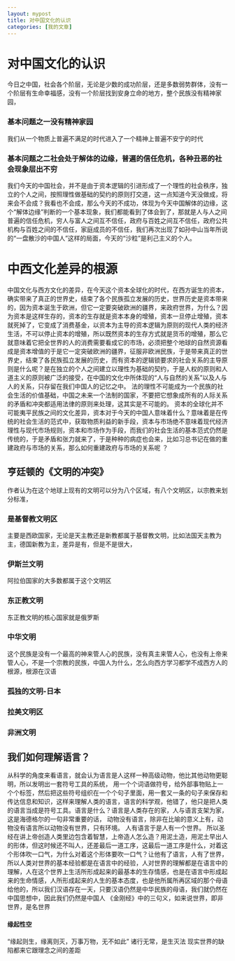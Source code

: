 ```yaml
---
layout: mypost
title: 对中国文化的认识
categories: [我的文章]
---
```

# 对中国文化的认识
今日之中国，社会各个阶层，无论是少数的成功阶层，还是多数弱势群体，没有一个阶层有生命幸福感，没有一个阶层找到安身立命的地方，整个民族没有精神家园，
###  基本问题之一没有精神家园
我们从一个物质上普遍不满足的时代进入了一个精神上普遍不安宁的时代
###  基本问题之二社会处于解体的边缘，普遍的信任危机，各种丑恶的社会现象层出不穷
我们今天的中国社会，并不是由于资本逻辑的引进形成了一个理性的社会秩序，独立的个人之间，按照理性做基础的契约的原则打交道，这一点知道今天没做成，将来会不会成？我看也不会成，那么今天的不成功，体现为今天中国解体的边缘，这个“解体边缘”判断的一个基本现象，我们都能看到了体会到了，那就是人与人之间普遍的信任危机，穷人与富人之间互不信任，政府与百姓之间互不信任，政府公共机构与百姓之间的不信任，家庭成员的不信任，我们再次出现了如孙中山当年所说的“一盘散沙的中国人”这样的局面，今天的“沙粒”是利己主义的个人。
# 中西文化差异的根源
中国文化与西方文化的差异，在今天这个资本全球化的时代，在西方诞生的资本，确实带来了真正的世界史，结束了各个民族孤立发展的历史，世界历史是资本带来的，因为资本诞生于欧洲，但它一定要突破欧洲的疆界，来政府世界，为什么？因为资本是这样生存的，资本的生存就是资本本身的增殖，资本一旦停止增殖，资本就死掉了，它变成了消费基金，以资本为主导的资本逻辑为原则的现代人类的经济生活，不可以停止资本的增殖，所以既然资本的生存方式就是货币的增殖，那么它就意味着它把全世界的人的消费需要看成它的市场，必须把整个地球的自然资源看成是资本增值的于是它一定突破欧洲的疆界，征服非欧洲民族，于是带来真正的世界史，结束了各民族孤立发展的历史，而有资本的逻辑锁要求的社会关系的主导原则是什么呢？是在独立的个人之间建立以理性为基础的契约，于是人权的原则和人道主义的原则被广泛的接受，在中国的文化中所体现的“人与自然的关系”以及人与人的关系，只存留在我们中国人的记忆之中。
法的理性不可能成为一个民族的社会生活的价值基础，中国之未来一个法制的国家，不要把它想象成所有的人际关系的矛盾和冲突都适用法律的原则来处理，这其实是不可能的。
资本的全球化并不可能夷平民族之间的文化差异，资本对于今天的中国人意味着什么？意味着是在传统的社会生活的范式中，获取物质利益的新手段，资本与市场绝不意味着现代经济理性与现代市场规则，资本和市场作为手段，而我们的社会生活的基本范式仍然是传统的，于是矛盾和张力就来了，于是种种的病症也会来，比如习总书记在做的重建政府与市场的关系，那么如何重建政府与市场的关系呢 ？

## 亨廷顿的《文明的冲突》
作者认为在这个地球上现有的文明可以分为八个区域，有八个文明区，以宗教来划分标准，
### 是基督教文明区
主要是西欧国家，无论是天主教还是新教都属于基督教文明，比如法国天主教为主，德国新教为主，差异是有，但是不是很大，
### 伊斯兰文明
阿拉伯国家的大多数都属于这个文明区
### 东正教文明
东正教文明的核心国家就是俄罗斯
### 中华文明
这个民族是没有一个最高的神来管人心的民族，没有真主来管人心，也没有上帝来管人心，不是一个宗教的民族，中国人为什么，怎么向西方学习都学不成西方人的根源，根源在汉语
### 孤独的文明-日本
### 拉美文明区
### 非洲文明
## 我们如何理解语言？
从科学的角度来看语言，就会认为语言是人这样一种高级动物，他比其他动物更聪明，所以发明出一套符号工具的系统， 用一个个词语做符号，给外部事物贴上一个个标签，然后把这些符号组织在一个个句子里面，用一套又一条的句子来保存和传达信息和知识，这样来理解人类的语言，语言的科学观，他错了，他只是把人类的语言当成是符号工具。语言是什么？语言是人类存在的家，人与语言支架为家，这是海德格尔的一句非常重要的话，
动物没有语言，除非在比喻的意义上有，动物没有语言所以动物没有世界，只有环境。
人有语言于是人有一个世界。
所以圣经在讲上帝创造人类里边包含着智慧，上帝造人怎么造？用泥土造，用泥土早出人的形体，但这时候还不叫人，还差最后一道工序，这最后一道工序是什么，对着这个形体吹一口气，为什么对着这个形体要吹一口气？让他有了语言，人有了世界，所以人类对世界的基本经验都是在语言中的经验，人对世界的理解都是在语言中的理解，人在这个世界上生活所形成起来的最基本的生存情感，也是在语言中形成起来的生命情感，人所形成起来的人生的基本态度，也是他所属所再区域的那个母语给他的，所以我们汉语存在一天，只要汉语仍然是中华民族的母语，我们就仍然在中国思想中，因此我们仍然是中国人
《金刚经》中的三句义，如来说世界，即非世界，是名世界
#### 缘起性空
“缘起则生，缘离则灭，万事万物，无不如此” 诸行无常，是生灭法
现实世界的缺陷都来它跟理念之间的差距
